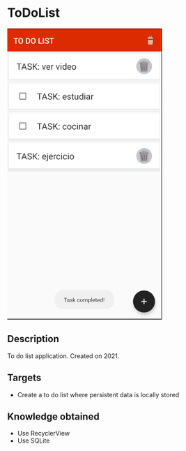 # ToDoList
<img  src="./todolist.png"/>

## Description
To do list application.
Created on 2021.

## Targets
* Create a to do list where persistent data is locally stored 

## Knowledge obtained
* Use RecyclerView
* Use SQLite
